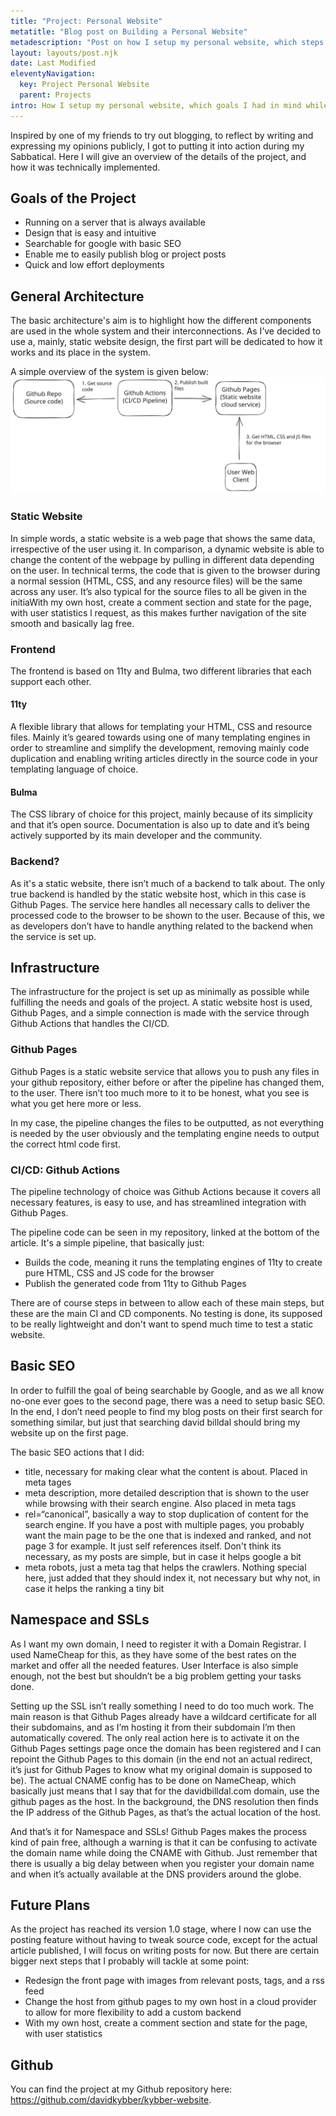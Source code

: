 ```yaml
---
title: "Project: Personal Website"
metatitle: "Blog post on Building a Personal Website"
metadescription: "Post on how I setup my personal website, which steps I needed to do."
layout: layouts/post.njk
date: Last Modified
eleventyNavigation:
  key: Project Personal Website
  parent: Projects
intro: How I setup my personal website, which goals I had in mind while choosing the different tools for the job, and a simple overview of the steps needed to make the website up and running. 
---
```


Inspired by one of my friends to try out blogging, to reflect by writing and expressing my opinions publicly, I got to putting it into action during my Sabbatical. Here I will give an overview of the details of the project, and how it was technically implemented.

## Goals of the Project
- Running on a server that is always available
- Design that is easy and intuitive
- Searchable for google with basic SEO
- Enable me to easily publish blog or project posts
- Quick and low effort deployments

## General Architecture
The basic architecture's aim is to highlight how the different components are used in the whole system and their interconnections. As I’ve decided to use a, mainly, static website design, the first part will be dedicated to how it works and its place in the system.

A simple overview of the system is given below:
![Test](/images/website-arch-overview.svg)

### Static Website
In simple words, a static website is a web page that shows the same data, irrespective of the user using it. In comparison, a dynamic website is able to change the content of the webpage by pulling in different data depending on the user. In technical terms, the code that is given to the browser during a normal session (HTML, CSS, and any resource files) will be the same across any user. It’s also typical for the source files to all be given in the initiaWith my own host, create a comment section and state for the page, with user statistics
l request, as this makes further navigation of the site smooth and basically lag free.

### Frontend
The frontend is based on 11ty and Bulma, two different libraries that each support each other.

#### 11ty
A flexible library that allows for templating your HTML, CSS and resource files. Mainly it’s geared towards using one of many templating engines in order to streamline and simplify the development, removing mainly code duplication and enabling writing articles directly in the source code in your templating language of choice.

#### Bulma
The CSS library of choice for this project, mainly because of its simplicity and that it’s open source. Documentation is also up to date and it’s being actively supported by its main developer and the community.

### Backend?
As it's a static website, there isn’t much of a backend to talk about. The only true backend is handled by the static website host, which in this case is Github Pages. The service here handles all necessary calls to deliver the processed code to the browser to be shown to the user. Because of this, we as developers don’t have to handle anything related to the backend when the service is set up.

## Infrastructure
The infrastructure for the project is set up as minimally as possible while fulfilling the needs and goals of the project. A static website host is used, Github Pages, and a simple connection is made with the service through Github Actions that handles the CI/CD.

### Github Pages
Github Pages is a static website service that allows you to push any files in your github repository, either before or after the pipeline has changed them, to the user. There isn’t too much more to it to be honest, what you see is what you get here more or less. 

In my case, the pipeline changes the files to be outputted, as not everything is needed by the user obviously and the templating engine needs to output the correct html code first. 

### CI/CD: Github Actions
The pipeline technology of choice was Github Actions because it covers all necessary features, is easy to use, and has streamlined integration with Github Pages.

The pipeline code can be seen in my repository, linked at the bottom of the article. It's a simple pipeline, that basically just:
- Builds the code, meaning it runs the templating engines of 11ty to create pure HTML, CSS and JS code for the browser
- Publish the generated code from 11ty to Github Pages

There are of course steps in between to allow each of these main steps, but these are the main CI and CD components. No testing is done, its supposed to be really lightweight and don't want to spend much time to test a static website. 

## Basic SEO
In order to fulfill the goal of being searchable by Google, and as we all know no-one ever goes to the second page, there was a need to setup basic SEO. In the end, I don’t need people to find my blog posts on their first search for something similar, but just that searching david billdal should bring my website up on the first page.

The basic SEO actions that I did:
- title, necessary for making clear what the content is about. Placed in meta tages
- meta description, more detailed description that is shown to the user while browsing with their search engine. Also placed in meta tags
- rel=“canonical”, basically a way to stop duplication of content for the search engine. If you have a post with multiple pages, you probably want the main page to be the one that is indexed and ranked, and not page 3 for example. It just self references itself. Don't think its necessary, as my posts are simple, but in case it helps google a bit
- meta robots, just a meta tag that helps the crawlers. Nothing special here, just added that they should index it, not necessary but why not, in case it helps the ranking a tiny bit

## Namespace and SSLs
As I want my own domain, I need to register it with a Domain Registrar. I used NameCheap for this, as they have some of the best rates on the market and offer all the needed features. User Interface is also simple enough, not the best but shouldn’t be a big problem getting your tasks done.

Setting up the SSL isn’t really something I need to do too much work. The main reason is that Github Pages already have a wildcard certificate for all their subdomains, and as I’m hosting it from their subdomain I’m then automatically covered. The only real action here is to activate it on the Github Pages settings page once the domain has been registered and I can repoint the Github Pages to this domain (in the end not an actual redirect, it’s just for Github Pages to know what my original domain is supposed to be). The actual CNAME config has to be done on NameCheap, which basically just means that I say that for the davidbilldal.com domain, use the github pages as the host. In the background, the DNS resolution then finds the IP address of the Github Pages, as that’s the actual location of the host.

And that’s it for Namespace and SSLs! Github Pages makes the process kind of pain free, although a warning is that it can be confusing to activate the domain name while doing the CNAME with Github. Just remember that there is usually a big delay between when you register your domain name and when it’s actually available at the DNS providers around the globe.

## Future Plans
As the project has reached its version 1.0 stage, where I now can use the posting feature without having to tweak source code, except for the actual article published, I will focus on writing posts for now. But there are certain bigger next steps that I probably will tackle at some point:
- Redesign the front page with images from relevant posts, tags, and a rss feed
- Change the host from github pages to my own host in a cloud provider to allow for more flexibility to add a custom backend
- With my own host, create a comment section and state for the page, with user statistics

## Github
You can find the project at my Github repository here: https://github.com/davidkybber/kybber-website.

